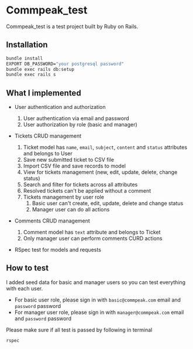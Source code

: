 # Commpeak_test

Commpeak_test is a test project built by Ruby on Rails.
## Installation



```bash
bundle install
EXPORT DB_PASSWORD="your postgresql password"
bundle exec rails db:setup
bundle exec rails s
```

## What I implemented

- User authentication and authorization
    1. User authentication via email and password
    2. User authorization by role (basic and manager)

- Tickets CRUD management
    1. Ticket model has `name`, `email`, `subject`, `content` and `status` attributes and belongs to User
    2. Save new submitted ticket to CSV file
    3. Import CSV file and save records to model
    4. View for tickets management (new, edit, update, delete, change status)
    5. Search and filter for tickets across all attributes
    6. Resolved tickets can't be applied without a comment
    7. Tickets management by user role
        1. Basic user can't create, edit, update, delete and change status
        2. Manager user can do all actions

- Comments CRUD management
    1. Comment model has `text` attribute and belongs to Ticket
    2. Only manager user can perform comments CURD actions

- RSpec test for models and requests

## How to test

I added seed data for basic and manager users so you can test everything with each user.
- For basic user role, please sign in with `basic@commpeak.com` email and `password` password
- For manager user role, please sign in with `manager@commpeak.com` email and `password` password

Please make sure if all test is passed by following in terminal
``` bash
rspec
```
 